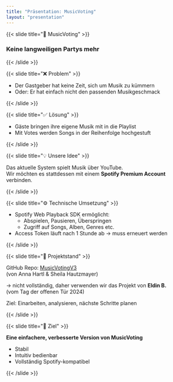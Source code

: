```yaml
---
title: "Präsentation: MusicVoting"
layout: "presentation"
---
```


{{< slide title="🎵 MusicVoting" >}}
<h3>Keine langweiligen Partys mehr </h3>
{{< /slide >}}

{{< slide title="❌ Problem" >}}
<ul>
  <li>Der Gastgeber hat keine Zeit, sich um Musik zu kümmern</li>
  <li>Oder: Er hat einfach nicht den passenden Musikgeschmack</li>
</ul>
{{< /slide >}}

{{< slide title="✅ Lösung" >}}
<ul>
  <li>Gäste bringen ihre eigene Musik mit in die Playlist</li>
  <li>Mit Votes werden Songs in der Reihenfolge hochgestuft</li>
</ul>
{{< /slide >}}

{{< slide title="💡 Unsere Idee" >}}
<p>
  Das aktuelle System spielt Musik über YouTube.<br>
  Wir möchten es stattdessen mit einem <strong>Spotify Premium Account</strong> verbinden.
</p>
{{< /slide >}}

{{< slide title="⚙️ Technische Umsetzung" >}}
<ul>
  <li>Spotify Web Playback SDK ermöglicht:
    <ul>
      <li>Abspielen, Pausieren, Überspringen</li>
      <li>Zugriff auf Songs, Alben, Genres etc.</li>
    </ul>
  </li>
  <li>Access Token läuft nach 1 Stunde ab → muss erneuert werden</li>
</ul>
{{< /slide >}}

{{< slide title="📂 Projektstand" >}}
<p>
  GitHub Repo: <a href="https://github.com/MusicVoting/MusicVotingV3">MusicVotingV3</a><br>
  (von Anna Hartl & Sheila Hautzmayer)
</p>
<p>
  → nicht vollständig, daher verwenden wir das Projekt von <strong>Eldin B.</strong><br>
  (vom Tag der offenen Tür 2024)
</p>
<p>
  Ziel: Einarbeiten, analysieren, nächste Schritte planen
</p>
{{< /slide >}}

{{< slide title="🎯 Ziel" >}}
<p><strong>Eine einfachere, verbesserte Version von MusicVoting</strong></p>
<ul>
  <li>Stabil</li>
  <li>Intuitiv bedienbar</li>
  <li>Vollständig Spotify-kompatibel</li>
</ul>
{{< /slide >}}
